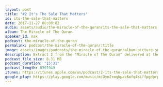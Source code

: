 ```yaml
---
layout: post
title: "#2 It's The Sale That Matters"
id: its-the-sale-that-matters
date: 2017-11-27 00:00:02
audio: assets/audio/the-miracle-of-the-quran/its-the-sale-that-matters.mp3
album: The Miracle of The Quran
speaker_id: nak
podcast: the-miracle-of-the-quran
permalink: podcast/the-miracle-of-the-quran/:title
image: assets/images/podcasts/the-miracle-of-the-quran/album-picture-small.jpg
description: Extract 2 from the "Miracle of The Quran" delivered at the Putra World Trade Centre (PWTC), Kuala Lumpur on the 6th Sep 2013 during his 2013 Malaysian Tour.
podcast_file_size: 8.31 MB
podcast_duration: "15:31"
podcast_length: 8307949
itunes: https://itunes.apple.com/us/podcast/2-its-the-sale-that-matters/id1318605025?i=1000395398235&mt=2
google_play: https://play.google.com/music/m/Dym2rmqbpac6ofq4siffpgdprpq?t=2_Its_The_Sale_That_Matters-The_Miracle_of_The_Quran
---
```

